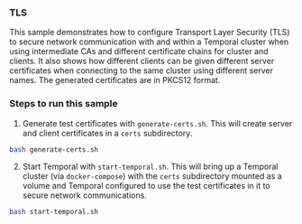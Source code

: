 ### TLS
This sample demonstrates how to configure Transport Layer Security (TLS) to secure network communication with and within a Temporal cluster when using intermediate CAs and different certificate chains for cluster and clients.
It also shows how different clients can be given different server certificates when connecting to the same cluster using different server names.
The generated certificates are in PKCS12 format.

### Steps to run this sample
1. Generate test certificates with `generate-certs.sh`. This will create server and client certificates in a `certs` subdirectory.

```bash
bash generate-certs.sh
```

2. Start Temporal with `start-temporal.sh`. This will bring up a Temporal cluster (via `docker-compose`) with the `certs` subdirectory mounted as a volume and Temporal configured to use the test certificates in it to secure network communications.

```bash
bash start-temporal.sh
```


